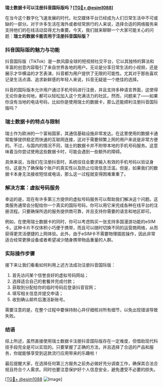 **瑞士数据卡可以注册抖音国际版吗？[[TG💪+ @esim1088](https://t.me/s/esim1088)]**

在当今这个数字化飞速发展的时代，社交媒体平台已经成为人们日常生活中不可或缺的一部分。对于许多生活在海外或者经常旅行的人来说，选择合适的网络服务来支持他们的在线活动显得尤为重要。今天，我们就来聊聊一个大家可能关心的问题：**瑞士的数据卡能否用于注册抖音国际版？**

### 抖音国际版的魅力与功能

抖音国际版（TikTok）是一款风靡全球的短视频社交平台，它以其独特的算法和丰富的创意内容吸引了来自世界各地的用户。无论是分享日常生活的小视频，还是展示才华横溢的才艺表演，抖音都为用户提供了无限的可能性。尤其对于那些喜欢记录生活点滴、追求新鲜感的年轻人来说，抖音无疑是一个绝佳的选择。

抖音的国际版本允许用户通过手机号码进行注册，并且支持多种语言界面，这使得无论你身处何地，都可以轻松加入这个充满活力的社区。然而，问题来了——如果你没有当地的电话号码，比如你是使用瑞士的数据卡，那么还能顺利注册抖音国际版吗？

### 瑞士数据卡的特点与限制

瑞士作为欧洲的一个富裕国家，其通信基础设施非常发达。在这里使用的数据卡通常能够提供稳定而快速的互联网连接，这对于需要频繁上网的用户来说是非常方便的。不过，与国内的情况不同，瑞士的数据卡并不附带本地的手机号码服务。这意味着当你尝试使用这些数据卡时，可能会遇到一些额外的障碍。

具体来说，当我们在注册抖音时，系统往往会要求输入有效的手机号码以验证身份。这是为了确保每个账户的真实性以及防止垃圾信息泛滥。但是，如果我们的数据卡本身无法接收短信或电话，那么这一过程就变得困难重重了。

### 解决方案：虚拟号码服务

幸运的是，现在有许多第三方提供的虚拟号码服务可以帮助我们解决这个问题。这类服务通常会分配给你一个真实的国际号码，你可以用它来完成各种在线平台的注册流程。只要确保所选的服务提供商可靠，并且支持你需要的语言和地区即可。

例如，在使用瑞士数据卡的同时，你可以考虑购买一张支持多国漫游功能的eSIM卡。这种卡片不仅体积小巧便于携带，而且可以随时切换不同的运营商网络，从而获得更灵活便捷的上网体验。此外，由于eSIM卡不需要物理插拔操作，因此非常适合经常更换设备或者希望减少随身携带物品重量的人群。

### 实际操作步骤

接下来让我们看看如何利用上述方法成功注册抖音国际版：

1. 首先访问某个信誉良好的虚拟号码网站；
2. 选择适合自己的套餐并完成付款；
3. 获取到分配给你的临时号码后登录抖音官网；
4. 填写相关信息并提交申请；
5. 收到确认邮件后激活新账号。

需要注意的是，在整个过程中要保持耐心并仔细核对所有细节，以免出现错误导致失败。

### 结语

综上所述，虽然直接使用瑞士数据卡注册抖音国际版存在一定难度，但借助现代科技手段完全是可以实现的。只要掌握了正确的方法，并且选择了合适的产品和服务，你就能够享受到这款流行应用带来的乐趣啦！

最后提醒大家，在选择任何第三方服务之前务必做好充分调查工作，确保其合法合规且符合个人需求。同时也要注意保护好个人信息安全，避免遭受不必要的损失。

[[TG💪+ @esim1088](https://t.me/s/esim1088) ![Image](https://i.postimg.cc/4NQfJmqS/Snipaste-2025-05-13-00-14-12.png)]